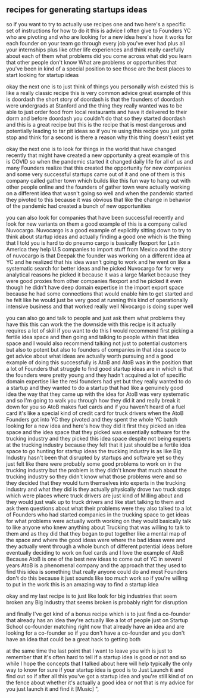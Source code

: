 ## recipes for generating startups ideas



so if you want to try to actually use recipes one and two here's a specific set of instructions for how to do it this is advice I often give to Founders YC who are pivoting and who are looking for a new idea here's how it works for each founder on your team go through every job you've ever had plus all your internships plus like other life experiences and think really carefully about each of them what problems did you come across what did you learn that other people don't know What are problems or opportunities that you've been in kind of a special position to see those are the best places to start looking for startup ideas 

okay the next one is to just think of things you personally wish existed this is like a really classic recipe this is very common advice great example of this is doordash the short story of doordash is that the founders of doordash were undergrads at Stanford and the thing they really wanted was to be able to just order food from local restaurants and have it delivered to their dorm and before doordash you couldn't do that so they started doordash and this is a great recipe but this is the recipe that is most dangerous and potentially leading to tar pit ideas so if you're using this recipe you just gotta stop and think for a second is there a reason why this thing doesn't exist yet

okay the next one is to look for things in the world that have changed recently that might have created a new opportunity a great example of this is COVID so when the pandemic started it changed daily life for all of us and many Founders realize that this created the opportunity for new companies and some very successful startups came out of it and one of them is this company called gather town which builds like this fun way to hang out with other people online and the founders of gather town were actually working on a different idea that wasn't going so well and when the pandemic started they pivoted to this because it was obvious that like the change in behavior of the pandemic had created a bunch of new opportunities 

you can also look for companies that have been successful recently and look for new variants on them a good example of this is a company called Nuvocargo. Nuvocargo is a good example of explicitly sitting down to try to think about startup ideas and actually finding a good one which is the thing that I told you is hard to do pneumo cargo is basically flexport for Latin America they help U.S companies to import stuff from Mexico and the story of nuvocargo is that Deepak the founder was working on a different idea at YC and he realized that his idea wasn't going to work and he went on like a systematic search for better ideas and he picked Nuvocargo for for very analytical reasons he picked it because it was a large Market because they were good proxies from other companies flexport and he picked it even though he didn't have deep domain expertise in the import export space because he had some connections that would enable him to get started and he felt like he would just be very good at running this kind of operationally intensive business and that worked really well Nivocargo is doing super well 

you can also go and talk to people and just ask them what problems they have this this can work the the downside with this recipe is it actually requires a lot of skill if you want to do this I would recommend first picking a fertile idea space and then going and talking to people within that idea space and I would also recommend talking not just to potential customers but also to potent but also to founders of companies in that idea space to get advice about what ideas are actually worth pursuing and a good example of doing this successfully is AtoB and AtoB was in the position that a lot of Founders that struggle to find good startup ideas are in which is that the founders were pretty young and they hadn't acquired a lot of specific domain expertise like the resi founders had yet but they really wanted to do a startup and they wanted to do a startup that had like a genuinely good idea the way that they came up with the idea for AtoB was very systematic and so I'm going to walk you through how they did it and really break it down for you so AtoB makes fuel cards and if you haven't heard of a fuel card it's like a special kind of credit card for truck drivers when the AtoB Founders got into YC they pivoted and they spent the whole YC batch looking for a new idea and here's how they did it first they picked an idea space and the idea space that they picked was essentially software for the trucking industry and they picked this idea space despite not being experts at the trucking industry because they felt that it just should be a fertile idea space to go hunting for startup ideas the trucking industry is as like Big Industry hasn't been that disrupted by startups and software yet so they just felt like there were probably some good problems to work on in the trucking industry but the problem is they didn't know that much about the trucking industry so they didn't know what those problems were and so they decided that they would turn themselves into experts in the trucking industry and what they did is they actually physically drove two truck stops which were places where truck drivers are just kind of Milling about and they would just walk up to truck drivers and like start talking to them and ask them questions about what their problems were they also talked to a lot of Founders who had started companies in the trucking space to get ideas for what problems were actually worth working on they would basically talk to like anyone who knew anything about Trucking that was willing to talk to them and as they did that they began to put together like a mental map of the space and where the good ideas were where the bad ideas were and they actually went through a whole bunch of different potential ideas before eventually deciding to work on fuel cards and I love the example of AtoB Because AtoB is one of the best new ideas to come out of YC in several years AtoB is a phenomenal company and the approach that they used to find this idea is something that really anyone could do and most Founders don't do this because it just sounds like too much work so if you're willing to put in the work this is an amazing way to find a startup idea 

okay and my last recipe is to just like look for big industries that seem broken any Big Industry that seems broken is probably right for disruption 

and finally I've got kind of a bonus recipe which is to just find a co-founder that already has an idea they're actually like a lot of people just on Startup School co-founder matching right now that already have an idea and are looking for a co-founder so if you don't have a co-founder and you don't have an idea that could be a great hack to getting both 

at the same time the last point that I want to leave you with is just to remember that it's often hard to tell if a startup idea is good or not and so while I hope the concepts that I talked about here will help typically the only way to know for sure if your startup idea is good is to Just Launch it and find out so if after all this you've got a startup idea and you're still kind of on the fence about whether it's actually a good idea or not that is my advice for you just launch it and find it [Music] ",